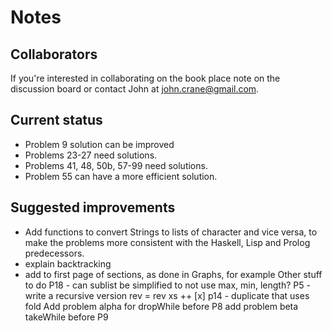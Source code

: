 # Notes 

## Collaborators
If you're interested in collaborating on the book place note on the discussion board or contact John at john.crane@gmail.com.

## Current status
* Problem 9 solution can be improved 
* Problems 23-27 need solutions. 
* Problems 41, 48, 50b, 57-99 need solutions. 
* Problem 55 can have a more efficient solution.

## Suggested improvements
* Add functions to convert Strings to lists of character and vice versa, to make the problems more consistent with the Haskell, Lisp and Prolog predecessors.
* explain backtracking
* add to first page of sections, as done in Graphs, for example
Other stuff to do
P18 - can sublist be simplified to not use max, min, length?
P5 - write a recursive version
 rev = rev xs ++ [x]
p14 - duplicate that uses fold
Add problem alpha for dropWhile before P8
add problem beta takeWhile before P9
